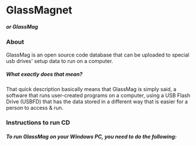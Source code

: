 # GlassMagnet
##### or GlassMag
### About
GlassMag is an open source code database that can be uploaded to special usb drives' setup data to run on a computer.
##### What exactly does that mean?
That quick description basically means that GlassMag is simply said, a software that runs user-created programs on a computer, using a USB Flash Drive (USBFD) that has the data stored in a different way that is easier for a person to access & run.
### Instructions to run CD
##### To run GlassMag on your Windows PC, you need to do the following:  
